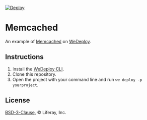 [![Deploy](https://cdn.wedeploy.com/images/deploy.svg)](https://console.wedeploy.com/deploy?repo=https://github.com/wedeploy-examples/memcached-example)

# Memcached

An example of [Memcached](https://hub.docker.com/_/memcached) on [WeDeploy](https://wedeploy.com/).

## Instructions

1. Install the [WeDeploy CLI](https://wedeploy.com/docs/intro/using-the-command-line/).
2. Clone this repository.
3. Open the project with your command line and run `we deploy -p yourproject`.

## License

[BSD-3-Clause](./LICENSE.md), © Liferay, Inc.

